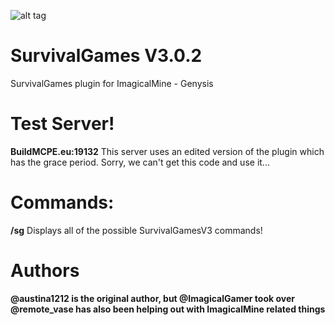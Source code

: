 ![alt tag](http://i.imgur.com/xEzMkd7.jpg)



# SurvivalGames  V3.0.2
SurvivalGames plugin for ImagicalMine - Genysis

# Test Server!
**BuildMCPE.eu:19132**
This server uses an edited version of the plugin which has the grace period. Sorry, we can't get this code and use it...

# Commands:

**/sg** Displays all of the possible SurvivalGamesV3 commands!

# Authors
**@austina1212 is the original author, but @ImagicalGamer took over**
**@remote_vase has also been helping out with ImagicalMine related things**
